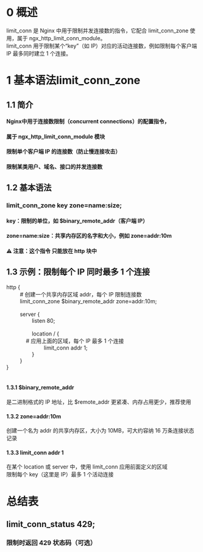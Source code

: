 # 0 概述<br>
limit_conn 是 Nginx 中用于限制并发连接数的指令，它配合 limit_conn_zone 使用，属于 ngx_http_limit_conn_module。<br>
limit_conn 用于限制某个“key”（如 IP）对应的活动连接数，例如限制每个客户端 IP 最多同时建立 1 个连接。<br>

# 1 基本语法limit_conn_zone<br>
## 1.1 简介
#### Nginx中用于连接数限制（concurrent connections）的配置指令，
#### 属于 ngx_http_limit_conn_module 模块<br>
#### 限制单个客户端 IP 的连接数（防止慢连接攻击）<br>
#### 限制某类用户、域名、接口的并发连接数<br>
## 1.2 基本语法<br>
### limit_conn_zone key zone=name:size; <br>
#### key：限制的单位，如 $binary_remote_addr（客户端 IP）<br>
#### zone=name:size：共享内存区的名字和大小，例如 zone=addr:10m <br>
#### ⚠️ 注意：这个指令 只能放在 http 块中<br>
## 1.3 示例：限制每个 IP 同时最多 1 个连接<br>
http {<br>
&nbsp;&nbsp;&nbsp;&nbsp;&nbsp;&nbsp;&nbsp;&nbsp;    # 创建一个共享内存区域 addr，每个 IP 限制连接数<br>
&nbsp;&nbsp;&nbsp;&nbsp;&nbsp;&nbsp;&nbsp;&nbsp;    limit_conn_zone $binary_remote_addr zone=addr:10m;<br>
<br>
&nbsp;&nbsp;&nbsp;&nbsp;&nbsp;&nbsp;&nbsp;&nbsp;   server {<br>
&nbsp;&nbsp;&nbsp;&nbsp;&nbsp;&nbsp;&nbsp;&nbsp;&nbsp;&nbsp;&nbsp;&nbsp;&nbsp;&nbsp;&nbsp;&nbsp;        listen 80;<br>
<br>
&nbsp;&nbsp;&nbsp;&nbsp;&nbsp;&nbsp;&nbsp;&nbsp;&nbsp;&nbsp;&nbsp;&nbsp;&nbsp;&nbsp;&nbsp;&nbsp;        location / {<br>
&nbsp;&nbsp;&nbsp;&nbsp;&nbsp;&nbsp;&nbsp;&nbsp;&nbsp;&nbsp;&nbsp;&nbsp;        # 应用上面的区域，每个 IP 最多 1 个连接<br>
&nbsp;&nbsp;&nbsp;&nbsp;&nbsp;&nbsp;&nbsp;&nbsp;&nbsp;&nbsp;&nbsp;&nbsp;&nbsp;&nbsp;&nbsp;&nbsp;&nbsp;&nbsp;&nbsp;&nbsp;&nbsp;&nbsp;&nbsp;&nbsp;            limit_conn addr 1;<br>
&nbsp;&nbsp;&nbsp;&nbsp;&nbsp;&nbsp;&nbsp;&nbsp;&nbsp;&nbsp;&nbsp;&nbsp;&nbsp;&nbsp;&nbsp;&nbsp;        }<br>
&nbsp;&nbsp;&nbsp;&nbsp;&nbsp;&nbsp;&nbsp;&nbsp;    }<br>
}<br>
<br>
#### 1.3.1 $binary_remote_addr<br>
是二进制格式的 IP 地址，比 $remote_addr 更紧凑、内存占用更少，推荐使用<br>
#### 1.3.2 zone=addr:10m<br>
创建一个名为 addr 的共享内存区，大小为 10MB，可大约容纳 16 万条连接状态记录<br>
#### 1.3.3 limit_conn addr 1<br>
在某个 location 或 server 中，使用 limit_conn 应用前面定义的区域<br>
限制每个 key（这里是 IP）最多 1 个活动连接<br>
# 总结表<br>
## limit_conn_status 429;  <br>         
### 限制时返回 429 状态码（可选）<br>
